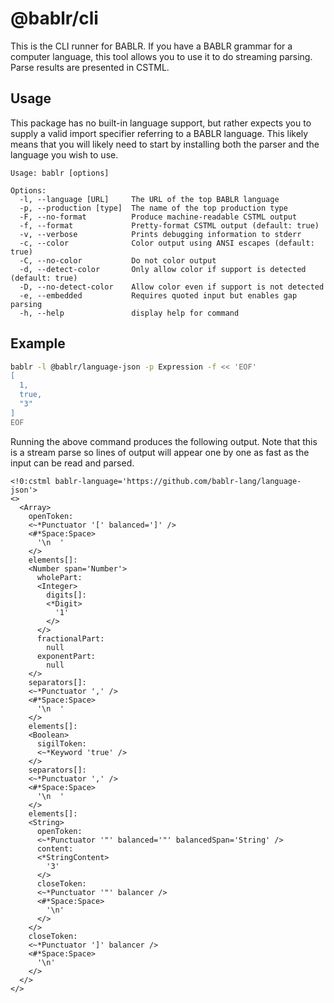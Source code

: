 # @bablr/cli

This is the CLI runner for BABLR. If you have a BABLR grammar for a computer language, this tool allows you to use it to do streaming parsing. Parse results are presented in CSTML.

## Usage

This package has no built-in language support, but rather expects you to supply a valid import specifier referring to a BABLR language. This likely means that you will likely need to start by installing both the parser and the language you wish to use.

```
Usage: bablr [options]

Options:
  -l, --language [URL]     The URL of the top BABLR language
  -p, --production [type]  The name of the top production type
  -F, --no-format          Produce machine-readable CSTML output
  -f, --format             Pretty-format CSTML output (default: true)
  -v, --verbose            Prints debugging information to stderr
  -c, --color              Color output using ANSI escapes (default: true)
  -C, --no-color           Do not color output
  -d, --detect-color       Only allow color if support is detected (default: true)
  -D, --no-detect-color    Allow color even if support is not detected
  -e, --embedded           Requires quoted input but enables gap parsing
  -h, --help               display help for command
```

## Example

```bash
bablr -l @bablr/language-json -p Expression -f << 'EOF'
[
  1,
  true,
  "3"
]
EOF
```

Running the above command produces the following output. Note that this is a stream parse so lines of output will appear one by one as fast as the input can be read and parsed.

```cstml
<!0:cstml bablr-language='https://github.com/bablr-lang/language-json'>
<>
  <Array>
    openToken:
    <~*Punctuator '[' balanced=']' />
    <#*Space:Space>
      '\n  '
    </>
    elements[]:
    <Number span='Number'>
      wholePart:
      <Integer>
        digits[]:
        <*Digit>
          '1'
        </>
      </>
      fractionalPart:
        null
      exponentPart:
        null
    </>
    separators[]:
    <~*Punctuator ',' />
    <#*Space:Space>
      '\n  '
    </>
    elements[]:
    <Boolean>
      sigilToken:
      <~*Keyword 'true' />
    </>
    separators[]:
    <~*Punctuator ',' />
    <#*Space:Space>
      '\n  '
    </>
    elements[]:
    <String>
      openToken:
      <~*Punctuator '"' balanced='"' balancedSpan='String' />
      content:
      <*StringContent>
        '3'
      </>
      closeToken:
      <~*Punctuator '"' balancer />
      <#*Space:Space>
        '\n'
      </>
    </>
    closeToken:
    <~*Punctuator ']' balancer />
    <#*Space:Space>
      '\n'
    </>
  </>
</>
```
